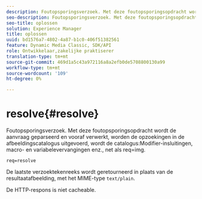 ```yaml
---
description: Foutopsporingsverzoek. Met deze foutopsporingsopdracht wordt de aanvraag geparseerd en vooraf verwerkt, worden de opzoekingen in de afbeeldingscatalogus, de opname van de catalogus, de macro- en variabelevervangingen enzovoort uitgevoerd, net als req=img.
seo-description: Foutopsporingsverzoek. Met deze foutopsporingsopdracht wordt de aanvraag geparseerd en vooraf verwerkt, worden de opzoekingen in de afbeeldingscatalogus, de opname van de catalogus, de macro- en variabelevervangingen enzovoort uitgevoerd, net als req=img.
seo-title: oplossen
solution: Experience Manager
title: oplossen
uuid: bd1576a7-4802-4a87-b1c0-406f51382561
feature: Dynamic Media Classic, SDK/API
role: Ontwikkelaar,zakelijke praktiserer
translation-type: tm+mt
source-git-commit: 469d1a5c43a972116a8a2efb0de5708800130a99
workflow-type: tm+mt
source-wordcount: '109'
ht-degree: 0%

---
```



# resolve{#resolve}

Foutopsporingsverzoek. Met deze foutopsporingsopdracht wordt de aanvraag geparseerd en vooraf verwerkt, worden de opzoekingen in de afbeeldingscatalogus uitgevoerd, wordt de catalogus:Modifier-insluitingen, macro- en variabelevervangingen enz., net als req=img.

`req=resolve`

De laatste verzoektekenreeks wordt geretourneerd in plaats van de resultaatafbeelding, met het MIME-type `text/plain`.

De HTTP-respons is niet cacheable.
